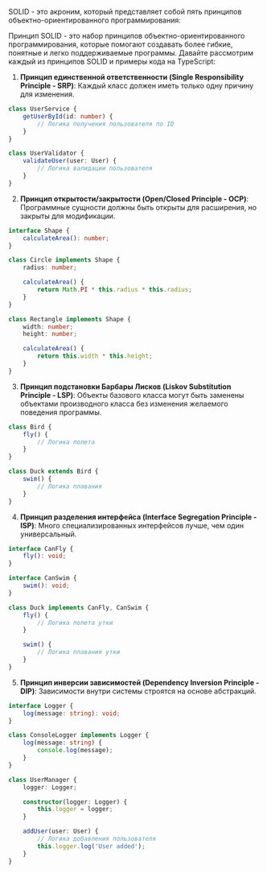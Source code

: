 SOLID - это акроним, который представляет собой пять принципов объектно-ориентированного программирования:


Принцип SOLID - это набор принципов объектно-ориентированного программирования, которые помогают создавать более гибкие, понятные и легко поддерживаемые программы. Давайте рассмотрим каждый из принципов SOLID и примеры кода на TypeScript:

1. **Принцип единственной ответственности (Single Responsibility Principle - SRP)**:
Каждый класс должен иметь только одну причину для изменения.

```typescript
class UserService {
    getUserById(id: number) {
        // Логика получения пользователя по ID
    }
}

class UserValidator {
    validateUser(user: User) {
        // Логика валидации пользователя
    }
}
```

2. **Принцип открытости/закрытости (Open/Closed Principle - OCP)**:
Программные сущности должны быть открыты для расширения, но закрыты для модификации.

```typescript
interface Shape {
    calculateArea(): number;
}

class Circle implements Shape {
    radius: number;

    calculateArea() {
        return Math.PI * this.radius * this.radius;
    }
}

class Rectangle implements Shape {
    width: number;
    height: number;

    calculateArea() {
        return this.width * this.height;
    }
}
```

3. **Принцип подстановки Барбары Лисков (Liskov Substitution Principle - LSP)**:
Объекты базового класса могут быть заменены объектами производного класса без изменения желаемого поведения программы.

```typescript
class Bird {
    fly() {
        // Логика полета
    }
}

class Duck extends Bird {
    swim() {
        // Логика плавания
    }
}
```

4. **Принцип разделения интерфейса (Interface Segregation Principle - ISP)**:
Много специализированных интерфейсов лучше, чем один универсальный.

```typescript
interface CanFly {
    fly(): void;
}

interface CanSwim {
    swim(): void;
}

class Duck implements CanFly, CanSwim {
    fly() {
        // Логика полета утки
    }

    swim() {
        // Логика плавания утки
    }
}
```

5. **Принцип инверсии зависимостей (Dependency Inversion Principle - DIP)**:
Зависимости внутри системы строятся на основе абстракций.

```typescript
interface Logger {
    log(message: string): void;
}

class ConsoleLogger implements Logger {
    log(message: string) {
        console.log(message);
    }
}

class UserManager {
    logger: Logger;

    constructor(logger: Logger) {
        this.logger = logger;
    }

    addUser(user: User) {
        // Логика добавления пользователя
        this.logger.log('User added');
    }
}
```
